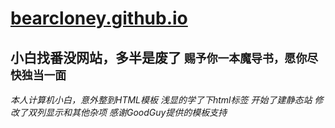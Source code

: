 # [bearcloney.github.io](https://bearcloney.github.io)

**小白找番没网站，多半是废了** 
`赐予你一本魔导书，愿你尽快独当一面`
---
*本人计算机小白，意外整到HTML模板* 
*浅显的学了下html标签* 
*开始了建静态站* 
*修改了双列显示和其他杂项* 
*感谢GoodGuy提供的模板支持* 
